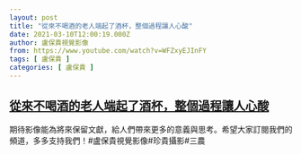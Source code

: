 ```yaml
---
layout: post
title: "從來不喝酒的老人端起了酒杯，整個過程讓人心酸"
date: 2021-03-10T12:00:19.000Z
author: 盧保貴視覺影像
from: https://www.youtube.com/watch?v=WFZxyEJInFY
tags: [ 盧保貴 ]
categories: [ 盧保貴 ]
---
```

<!--1615377619000-->
[從來不喝酒的老人端起了酒杯，整個過程讓人心酸](https://www.youtube.com/watch?v=WFZxyEJInFY)
------

<div>
期待影像能為將來保留文獻，給人們帶來更多的意義與思考。希望大家訂閱我們的頻道，多多支持我們！#盧保貴視覺影像#珍貴攝影#三農
</div>
